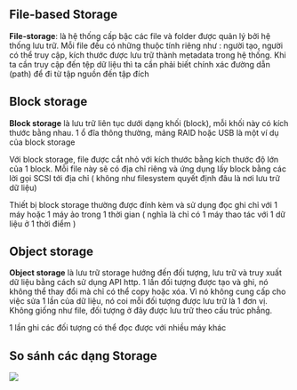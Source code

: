 ## File-based Storage 

**File-storage**: là hệ thống cấp bậc các file và folder được quản lý bởi hệ thống lưu trữ. Mỗi file đều có những thuộc tính riêng như : người tạo, người có thể truy cập, kích thước được lưu trữ thành metadata trong hệ thống. Khi ta cần truy cập đến tệp dữ liệu thì ta cần phải biết chính xác đường dẫn (path) để đi từ tập nguồn đến tập đích

## Block storage

**Block storage** là lưu trữ liên tục dưới dạng khối (block), mỗi khối này có kích thước bằng nhau. 1 ổ đĩa thông thường, mảng RAID hoặc USB là một ví dụ của block storage

Với block storage, file được cắt nhỏ với kích thước bằng kích thước độ lớn của 1 block. Mỗi file này sẽ có địa chỉ riêng và ứng dụng lấy block bằng các lời gọi SCSI tới địa chỉ ( không như filesystem quyết định đâu là nơi lưu trữ dữ liệu)

Thiết bị block storage thường được đính kèm và sử dụng đọc ghi chỉ với 1 máy hoặc 1 máy ảo trong 1 thời gian ( nghĩa là chỉ có 1 máy thao tác với 1 dữ liệu ở 1 thời điểm )

## Object storage

**Object storage** là lưu trữ storage hướng đến đối tượng, lưu trữ và truy xuất dữ liệu bằng cách sử dụng API http. 1 lần đối tượng được tạo và ghi, nó không thể thay đổi mà chỉ có thể copy hoặc xóa. Vì nó không cung cấp cho việc sửa 1 lần của dữ liệu, nó coi mỗi đối tượng được lưu trữ là 1 đơn vị. Không giống như file, đối tượng ở đây được lưu trữ theo cấu trúc phẳng.

1 lần ghi các đối tượng có thể đọc được với nhiều máy khác

## So sánh các dạng Storage

<img src="https://github.com/vjnkvt/Images/blob/master/sidebyside_comparison.png">
